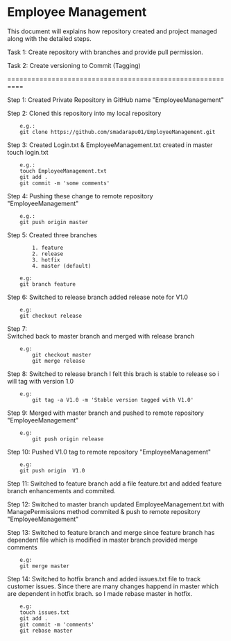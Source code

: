 # Employee Management

This document will explains how repository created and project managed along with the detailed steps.

Task 1:
	Create repository with branches and provide pull permission.
	
Task 2:
	Create versioning to Commit (Tagging)
	
==========================================================

Step 1:
		Created Private Repository in GitHub name "EmployeeManagement"
		
Step 2: 
		Cloned this repository into my local repository
		
		e.g.:
		git clone https://github.com/smadarapu01/EmployeeManagement.git
		
Step 3:
		Created Login.txt & EmployeeManagement.txt created in master 
		touch login.txt
		
		e.g.:
		touch EmployeeManagement.txt
		git add .
		git commit -m 'some comments'

Step 4: 
		Pushing these change to remote repository "EmployeeManagement"
		
		e.g.:
		git push origin master
		
Step 5:
		Created three branches 
		
			1. feature
			2. release
			3. hotfix
			4. master (default)
		
		e.g:
		git branch feature
Step 6: 
		Switched to release branch
		added release note for V1.0
		
		e.g: 
		git checkout release
Step 7: 			
		Switched back to master branch and merged with release branch
		
		e.g:
			git checkout master
			git merge release

Step 8:
		Switched to release branch 
		I felt this brach is stable to release so i will tag with version 1.0
		
		e.g:
			git tag -a V1.0 -m 'Stable version tagged with V1.0'
Step 9:
		Merged with master branch and pushed to remote repository "EmployeeManagement"
		
		e.g:
			git push origin release
Step 10:
		Pushed V1.0 tag to remote repository "EmployeeManagement"
		
		e.g:
		git push origin  V1.0 
		
Step 11:
		Switched to feature branch
		add a file feature.txt and added feature branch enhancements and commited.		
		 		
Step 12:
		Switched to master branch
		updated EmployeeManagement.txt with ManagePermissions method
		commited & push to remote repository "EmployeeManagement"

Step 13:
		Switched to feature branch and merge
		since feature branch has dependent file which is modified in master branch
		provided merge comments
		
		e.g:
		git merge master 

Step 14:
		Switched to hotfix branch and added issues.txt file to track customer issues.
		Since there are many changes happend in master which are dependent in hotfix brach.
		so I made rebase master in hotfix.
		
		e.g:
		touch issues.txt
		git add .
		git commit -m 'comments'
		git rebase master
			
		
			
		
		
